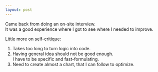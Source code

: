 ```yaml
---
layout: post
---
```

  


Came back from doing an on-site interview.  
It was a good experience where I got to see where I needed to improve.  
  

Little more on self-critique:  
1. Takes too long to turn logic into code.  
2. Having general idea should not be good enough.  
	I have to be specific and fast-formulating.  
3. Need to create almost a chart, that I can follow to optimize.  
